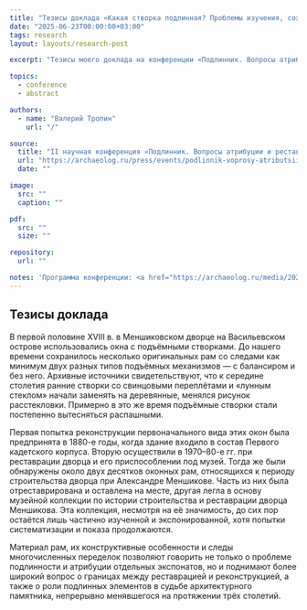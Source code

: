 ```yaml
---
title: "Тезисы доклада «Какая створка подлинная? Проблемы изучения, сохранения воссоздания ранних подъёмных окон Меншиковского дворца на Васильевском острове» на конференции «Подлинник» — 2025"
date: "2025-06-23T00:00:00+03:00"
tags: research
layout: layouts/research-post

excerpt: "Тезисы моего доклада на конференции «Подлинник. Вопросы атрибуции и реставрации» 23 июня 2025 г. в РГГУ, Москва"

topics:
  - conference
  - abstract

authors:
  - name: "Валерий Тропин"
    url: "/"

source:
  title: "II научная конференция «Подлинник. Вопросы атрибуции и реставрации». 23, 24 июня 2025 г. РГГУ совместно с Институтом археологии РАН, Москва"
  url: "https://archaeolog.ru/press/events/podlinnik-voprosy-atributsii-i-restavratsii-2025"
  date: ""

image:
  src: ""
  caption: ""

pdf:
  src: ""
  size: ""

repository:
  url: ""

notes: 'Программа конференции: <a href="https://archaeolog.ru/media/2025/Конференции/Подлинник/19%20%20июня%20%20Подлинник.pdf">PDF, 280Kb</a>'
---
```


## Тезисы доклада

<p class="drop-cap">В первой половине XVIII в. в Меншиковском дворце на Васильевском острове использовались окна с подъёмными створками. До нашего времени сохранилось несколько оригинальных рам со следами как минимум двух разных типов подъёмных механизмов — с балансиром и без него. Архивные источники свидетельствуют, что к середине столетия ранние створки со свинцовыми переплётами и «лунным стеклом» начали заменять на деревянные, менялся рисунок расстекловки. Примерно в это же время подъёмные створки стали постепенно вытесняться распашными.</p>

Первая попытка реконструкции первоначального вида этих окон была предпринята в 1880-е годы, когда здание входило в состав Первого кадетского корпуса. Вторую осуществили в 1970–80-е гг. при реставрации дворца и его приспособлении под музей. Тогда же были обнаружены около двух десятков оконных рам, относящихся к периоду строительства дворца при Александре Меншикове. Часть из них была отреставрирована и оставлена на месте, другая легла в основу музейной коллекции по истории строительства и реставрации дворца Меншикова. Эта коллекция, несмотря на её значимость, до сих пор остаётся лишь частично изученной и экспонированной, хотя попытки систематизации и показа продолжаются.

Материал рам, их конструктивные особенности и следы многочисленных переделок позволяют говорить не только о проблеме подлинности и атрибуции отдельных экспонатов, но и поднимают более широкий вопрос о границах между реставрацией и реконструкцией, а также о роли подлинных элементов в судьбе архитектурного памятника, непрерывно менявшегося на протяжении трёх столетий.
